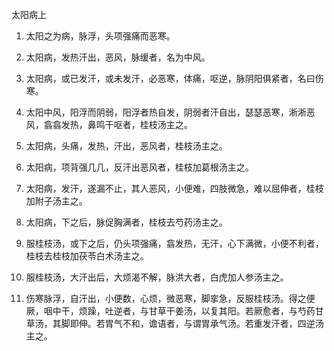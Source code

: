 太阳病上

1. 太阳之为病，脉浮，头项强痛而恶寒。

2. 太阳病，发热汗出，恶风，脉缓者，名为中风。

3. 太阳病，或已发汗，或未发汗，必恶寒，体痛，呕逆，脉阴阳俱紧者，名曰伤寒。

4. 太阳中风，阳浮而阴弱，阳浮者热自发，阴弱者汗自出，瑟瑟恶寒，淅淅恶风，翕翕发热，鼻鸣干呕者，桂枝汤主之。

5. 太阳病，头痛，发热，汗出，恶风者，桂枝汤主之。

6. 太阳病，项背强几几，反汗出恶风者，桂枝加葛根汤主之。

7. 太阳病，发汗，遂漏不止，其人恶风，小便难，四肢微急，难以屈伸者，桂枝加附子汤主之。

8. 太阳病，下之后，脉促胸满者，桂枝去芍药汤主之。

9. 服桂枝汤，或下之后，仍头项强痛，翕发热，无汗，心下满微，小便不利者，桂枝去桂枝加茯苓白术汤主之。

10. 服桂枝汤，大汗出后，大烦渴不解，脉洪大者，白虎加人参汤主之。

11. 伤寒脉浮，自汗出，小便数，心烦，微恶寒，脚挛急，反服桂枝汤。得之便厥，咽中干，烦躁，吐逆者，与甘草干姜汤，以复其阳。若厥愈者，与芍药甘草汤，其脚即伸。若胃气不和，谵语者，与谓胃承气汤。若重发汗者，四逆汤主之。